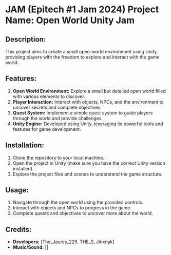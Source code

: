 # JAM (Epitech #1 Jam 2024) Project Name: Open World Unity Jam

## Description:
This project aims to create a small open-world environment using Unity, providing players with the freedom to explore and interact with the game world.

## Features:
1. **Open World Environment:** Explore a small but detailed open world filled with various elements to discover.
2. **Player Interaction:** Interact with objects, NPCs, and the environment to uncover secrets and complete objectives.
4. **Quest System:** Implement a simple quest system to guide players through the world and provide challenges.
5. **Unity Engine:** Developed using Unity, leveraging its powerful tools and features for game development.

## Installation:
1. Clone the repository to your local machine.
2. Open the project in Unity (make sure you have the correct Unity version installed).
3. Explore the project files and scenes to understand the game structure.

## Usage:
1. Navigate through the open world using the provided controls.
2. Interact with objects and NPCs to progress in the game.
3. Complete quests and objectives to uncover more about the world.

## Credits:
- **Developers:** [The_Jaures_229, THE_S, Jinxnak]
- **Music/Sound:** []
